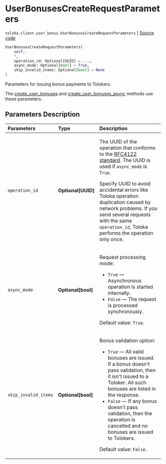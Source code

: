 # UserBonusesCreateRequestParameters
`toloka.client.user_bonus.UserBonusesCreateRequestParameters` | [Source code](https://github.com/Toloka/toloka-kit/blob/v1.2.3/src/client/user_bonus.py#L82)

```python
UserBonusesCreateRequestParameters(
    self,
    *,
    operation_id: Optional[UUID] = ...,
    async_mode: Optional[bool] = True,
    skip_invalid_items: Optional[bool] = None
)
```

Parameters for issuing bonus payments to Tolokers.


The [create_user_bonuses](toloka.client.TolokaClient.create_user_bonuses.md) and [create_user_bonuses_async](toloka.client.TolokaClient.create_user_bonuses_async.md) methods use these parameters.

## Parameters Description

| Parameters | Type | Description |
| :----------| :----| :-----------|
`operation_id`|**Optional\[UUID\]**|<p>The UUID of the operation that conforms to the [RFC4122 standard](https://tools.ietf.org/html/rfc4122). The UUID is used if `async_mode` is `True`.</p> <p>Specify UUID to avoid accidental errors like Toloka operation duplication caused by network problems. If you send several requests with the same `operation_id`, Toloka performs the operation only once.</p>
`async_mode`|**Optional\[bool\]**|<p>Request processing mode:</p> <ul> <li>`True` — Asynchronous operation is started internally.</li> <li>`False` — The request is processed synchronously.</li> </ul> <p></p><p>Default value: `True`.</p>
`skip_invalid_items`|**Optional\[bool\]**|<p>Bonus validation option:</p> <ul> <li>`True` — All valid bonuses are issued. If a bonus doesn&#x27;t pass validation, then it isn&#x27;t issued to a Toloker. All such bonuses are listed in the response.</li> <li>`False` — If any bonus doesn&#x27;t pass validation, then the operation is cancelled and no bonuses are issued to Tolokers.</li> </ul> <p></p><p>Default value: `False`.</p>
